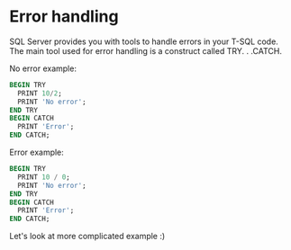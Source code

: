 # Error handling

SQL Server provides you with tools to handle errors in your T-SQL code. The main tool used for error handling is a construct called TRY. . .CATCH.

No error example:

```sql
BEGIN TRY
  PRINT 10/2;
  PRINT 'No error';
END TRY
BEGIN CATCH
  PRINT 'Error';
END CATCH;
```

Error example:

```sql
BEGIN TRY
  PRINT 10 / 0;
  PRINT 'No error';
END TRY
BEGIN CATCH
  PRINT 'Error';
END CATCH;
```

Let's look at more complicated example :)
